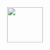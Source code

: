 <div align="center">
	<img src="https://raw.githubusercontent.com/gilbarbara/logos/master/logos/python.svg" width="80"/>
</div>